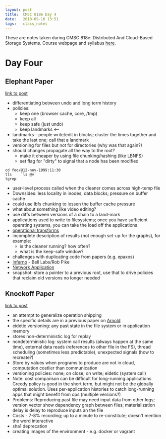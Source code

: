 ```yaml
---
layout: post
title:  CMSC 818e Day 4
date:   2018-09-10 13:51
tags:   class_notes
---
```


These are notes taken during CMSC 818e: Distributed And Cloud-Based Storage Systems. Course webpage and syllabus [here](http://triffid.cs.umd.edu/818/).

# Day Four

## Elephant Paper

[link to post](https://rebeccabilbro.github.io/elephant-file-system/)

 - differentiating between undo and long term history
 - policies:
    - keep one (browser cache, core, /tmp)
    - keep all
    - keep safe (just undo)
    - keep landmarks <--
 - landmarks - people write/edit in blocks; cluster the times together and take the last one; call that a landmark
 - versioning for files but not for directories (why was that again?)
 - should changes propagate all the way to the root?
    - make it cheaper by using file chunking/hashing (like LBNFS)
    - set flag for "dirty" to signal that a node has been modified

```
cd foo/@12-nov-1999:11:30
tls    `ls @v`
tgrep
```

 - user-level process called when the cleaner comes across high-temp file
 - Downsides: less locality in inodes, data blocks; pressure on buffer cache
 - could use lbfs chunking to lessen the buffer cache pressure
 - what about something like video editing?
 - use diffs between versions of a chain to a land-mark
 - applications used to write to filesystems; once you have sufficient operating systems, you can take the load off the applications
 - [operational transforms](https://en.wikipedia.org/wiki/Operational_transformation)
 - incomplete description of results (not enough set-up for the graphs), for example:
    - is the cleaner running? how often?
    - what is the keep-safe window?
 - challenges with duplicating code from papers (e.g. epaxos)
 - [Inferno](https://en.wikipedia.org/wiki/Inferno_(operating_system)) -  Bell Labs/Rob Pike
 - [Network Application](https://en.wikipedia.org/wiki/NetApp)
 - snapshot: store a pointer to a previous root, use that to drive policies that reclaim old versions no longer needed


## Knockoff Paper

[link to post](https://rebeccabilbro.github.io/knockoff/)

 - an attempt to generalize operation shipping
 - the specific details are in a previous paper on [Arnold](http://web.eecs.umich.edu/~ddevec/papers/devecsery14.pdf)
 - eidetic versioning: any past state in the file system or in application memory
 - stores non-deterministic log for replay
 - nondeterministic log: system call results (always happen at the same time), external data reads (references to other file in the FS), thread scheduling (sometimes less predictable), unexpected signals (how to recreate?)
 - Store by values when programs to produce are not in cloud, computation costlier than communication
 - versioning policies: none; on close; on write; eidetic (system call)
 - Note: cost comparison can be difficult for long-running applications. Greedy policy is good in the short term, but might not be the globally optimal solution. Uses per-application histories to catch long-running apps that might benefit from ops (multiple versions?)
 - Problems: Reproducing past file may need input data from other logs; version vector show dependency graph between files; materialization delay is delay to reproduce inputs an the file
 - Costs - 7-8% recording; up to a minute to re-constitute; doesn't mention the word interactive
 - sha1 deprecation
 - creating images of the environment - e.g. docker or vagrant
